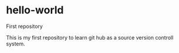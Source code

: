 # hello-world
First repository

This is my first repository to learn git hub as a source version controll system.
